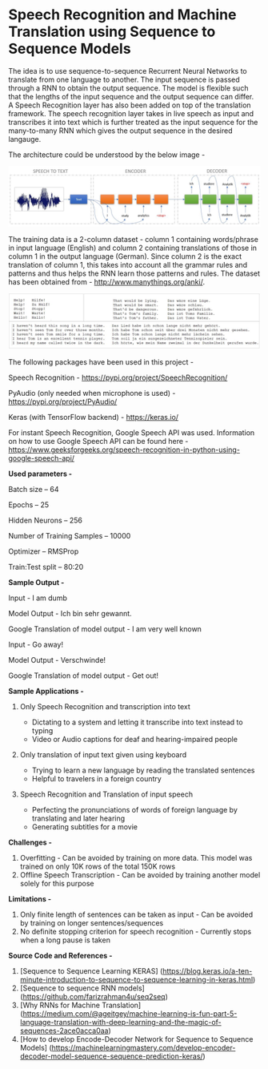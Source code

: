 # Speech Recognition and Machine Translation using Sequence to Sequence Models

The idea is to use sequence-to-sequence Recurrent Neural Networks to translate from one language to another. The input sequence is passed through a RNN to obtain the output sequence. The model is flexible such that the lengths of the input sequence and the output sequence can differ. A Speech Recognition layer has also been added on top of the translation framework. The speech recognition layer takes in live speech as input and transcribes it into text which is further treated as the input sequence for the many-to-many RNN which gives the output sequence in the desired langauge.

The architecture could be understood by the below image -

![](images/architecture.JPG)

The training data is a 2-column dataset - column 1 containing words/phrase in input language (English) and column 2 containing translations of those in column 1 in the output language (German). Since column 2 is the exact translation of column 1, this takes into account all the grammar rules and patterns and thus helps the RNN learn those patterns and rules.
The dataset has been obtained from - http://www.manythings.org/anki/.

![](images/file.JPG)

The following packages have been used in this project - 

Speech Recognition - https://pypi.org/project/SpeechRecognition/

PyAudio (only needed when microphone is used) - https://pypi.org/project/PyAudio/

Keras (with TensorFlow backend) - https://keras.io/ 

For instant Speech Recognition, Google Speech API was used. Information on how to use Google Speech API can be found here - https://www.geeksforgeeks.org/speech-recognition-in-python-using-google-speech-api/

**Used parameters -**

Batch size – 64

Epochs – 25

Hidden Neurons – 256

Number of Training Samples – 10000

Optimizer – RMSProp

Train:Test split – 80:20

**Sample Output -**

Input - I am dumb

Model Output - Ich bin sehr gewannt.

Google Translation of model output - I am very well known


Input - Go away!

Model Output - Verschwinde!

Google Translation of model output - Get out!


**Sample Applications -**
1. Only Speech Recognition and transcription into text
   - Dictating to a system and letting it transcribe into text instead to typing
   - Video or Audio captions for deaf and hearing-impaired people


2. Only translation of input text given using keyboard
   -	Trying to learn a new language by reading the translated sentences
   -	Helpful to travelers in a foreign country 

3. Speech Recognition and Translation of input speech
   -	Perfecting the pronunciations of words of foreign language by translating and later hearing
   -	Generating subtitles for a movie

**Challenges -**
1. Overfitting - Can be avoided by training on more data. This model was trained on only 10K rows of the total 150K rows
2. Offline Speech Transcription - Can be avoided by training another model solely for this purpose

**Limitations -**
1. Only finite length of sentences can be taken as input - Can be avoided by training on longer sentences/sequences
2. No definite stopping criterion for speech recognition - Currently stops when a long pause is taken


**Source Code and References -**
1. [Sequence to Sequence Learning KERAS] (https://blog.keras.io/a-ten-minute-introduction-to-sequence-to-sequence-learning-in-keras.html)
2. [Sequence to sequence RNN models] (https://github.com/farizrahman4u/seq2seq)
3. [Why RNNs for Machine Translation] (https://medium.com/@ageitgey/machine-learning-is-fun-part-5-language-translation-with-deep-learning-and-the-magic-of-sequences-2ace0acca0aa)
4. [How to develop Encode-Decoder Network for Sequence to Sequence Models] (https://machinelearningmastery.com/develop-encoder-decoder-model-sequence-sequence-prediction-keras/)
